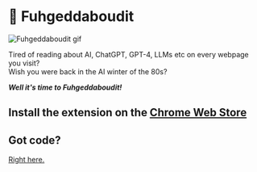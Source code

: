 # 🚮 Fuhgeddaboudit

![Fuhgeddaboudit gif](https://media.giphy.com/media/5vYr8pku71778vdmeh/giphy.gif)

Tired of reading about AI, ChatGPT, GPT-4, LLMs etc on every webpage you visit?<br>
Wish you were back in the AI winter of the 80s?

***Well it's time to Fuhgeddaboudit!***

## Install the extension on the [Chrome Web Store](https://chrome.google.com/webstore/detail/fuhgeddaboudit/bpcmajgfgplbbhdcgpbgeedmkapmajcj)

## Got code?

[Right here.](https://github.com/desaianand1/Fuhgeddaboudit)
